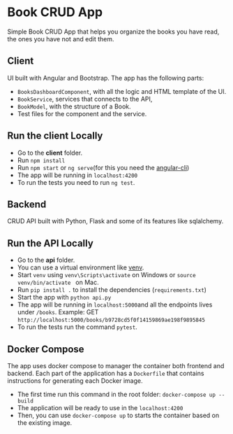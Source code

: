 # Book CRUD App

Simple Book CRUD App that helps you organize the books you have read, the ones you have not and edit them.

## Client

UI built with Angular and Bootstrap.
The app has the following parts:

- `BooksDashboardComponent`, with all the logic and HTML template of the UI.
- `BookService`, services that connects to the API,
- `BookModel`, with the structure of a Book.
- Test files for the component and the service.

## Run the client Locally

- Go to the **client** folder.
- Run `npm install`
- Run `npm start` or `ng serve`(for this you need the [angular-cli](https://github.com/angular/angular-cli))
- The app will be running in `localhost:4200`
- To run the tests you need to run `ng test`.

## Backend

CRUD API built with Python, Flask and some of its features like sqlalchemy.

## Run the API Locally

- Go to the **api** folder.
- You can use a virtual environment like [venv](https://docs.python.org/es/3/library/venv.html).
- Start `venv` using `venv\Scripts\activate` on Windows or `source venv/bin/activate
` on Mac.
- Run `pip install .` to install the dependencies (`requirements.txt`)
- Start the app with `python api.py`
- The app will be running in `localhost:5000`and all the endpoints lives under `/books`. Example: GET `http://localhost:5000/books/b9728cd5f0f14159869ae198f9895845`
- To run the tests run the command `pytest`.

## Docker Compose

The app uses docker compose to manager the container both frontend and backend. Each part of the application has a `Dockerfile` that contains instructions for generating each Docker image.

- The first time run this command in the root folder:  `docker-compose up --build`
- The application will be ready to use in the `localhost:4200`
- Then, you can use `docker-compose up` to starts the container based on the existing image.
